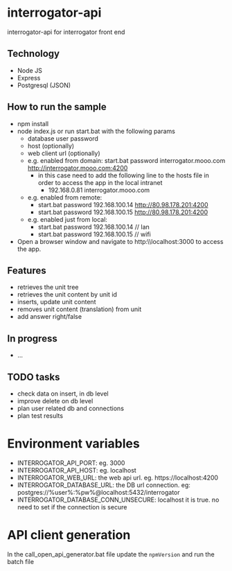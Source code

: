 # interrogator-api
interrogator-api for interrogator front end

## Technology

- Node JS
 - Express
- Postgresql (JSON)

## How to run the sample
 - npm install
 - node index.js or run start.bat with the following params
   - database user password
   - host (optionally)
   - web client url (optionally)
   - e.g. enabled from domain: start.bat password interrogator.mooo.com http://interrogator.mooo.com:4200
       - in this case need to add the following line to the hosts file in order to access the app in the local intranet
           - 192.168.0.81 interrogator.mooo.com
   - e.g. enabled from remote:
       - start.bat password 192.168.100.14 http://80.98.178.201:4200
       - start.bat password 192.168.100.15 http://80.98.178.201:4200
   - e.g. enabled just from local:
       - start.bat password 192.168.100.14 // lan
       - start.bat password 192.168.100.15 // wifi
 - Open a browser window and navigate to http:\\\\localhost:3000 to access the app.

## Features
 - retrieves the unit tree
 - retrieves the unit content by unit id
- inserts, update unit content
 - removes unit content (translation) from unit
 - add answer right/false

## In progress

- ...

## TODO tasks
 - check data on insert, in db level
 - improve delete on db level
 - plan user related db and connections
 - plan test results

# Environment variables

- INTERROGATOR_API_PORT: eg. 3000
- INTERROGATOR_API_HOST: eg. localhost
- INTERROGATOR_WEB_URL: the web api url. eg. https://localhost:4200
- INTERROGATOR_DATABASE_URL: the DB url connection. eg: postgres://%user%:%pw%@localhost:5432/interrogator
- INTERROGATOR_DATABASE_CONN_UNSECURE: localhost it is true. no need to set if the connection is secure

# API client generation

In the call_open_api_generator.bat file update the `npmVersion` and run the batch file
